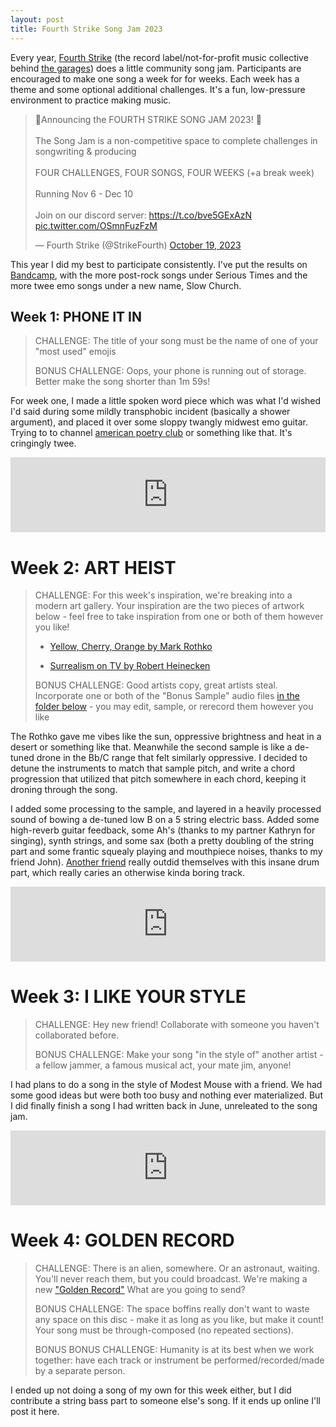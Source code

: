 ```yaml
---
layout: post
title: Fourth Strike Song Jam 2023
---
```


Every year, [Fourth Strike](https://fourth-strike.bandcamp.com/) (the record label/not-for-profit music collective behind [the garages](https://thegarages.bandcamp.com/)) does a little community song jam. Participants are encouraged to make one song a week for for weeks. Each week has a theme and some optional additional challenges. It's a fun, low-pressure environment to practice making music.

<blockquote class="twitter-tweet"><p lang="en" dir="ltr">🎤Announcing the FOURTH STRIKE SONG JAM 2023! 🎵<br><br>The Song Jam is a non-competitive space to complete challenges in songwriting &amp; producing<br><br>FOUR CHALLENGES, FOUR SONGS, FOUR WEEKS (+a break week)<br><br>Running Nov 6 - Dec 10<br><br>Join on our discord server: <a href="https://t.co/bve5GExAzN">https://t.co/bve5GExAzN</a> <a href="https://t.co/OSmnFuzFzM">pic.twitter.com/OSmnFuzFzM</a></p>&mdash; Fourth Strike (@StrikeFourth) <a href="https://twitter.com/StrikeFourth/status/1715139989325938893?ref_src=twsrc%5Etfw">October 19, 2023</a></blockquote> <script async src="https://platform.twitter.com/widgets.js" charset="utf-8"></script> 

This year I did my best to participate consistently. I've put the results on [Bandcamp](https://serioustimes.bandcamp.com), with the more post-rock songs under Serious Times and the more twee emo songs under a new name, Slow Church.

## Week 1: PHONE IT IN

> CHALLENGE: The title of your song must be the name of one of your "most used" emojis
> 
> BONUS CHALLENGE: Oops, your phone is running out of storage. Better make the song shorter than 1m 59s!


For week one, I made a little spoken word piece which was what I'd wished I'd said during some mildly transphobic incident (basically a shower argument), and placed it over some sloppy twangly midwest emo guitar. Trying to to channel [american poetry club](https://discounteddanceparties.bandcamp.com/album/a-little-light-of-our-own) or something like that. It's cringingly twee.

<iframe style="border: 0; width: 100%; height: 120px;" src="https://bandcamp.com/EmbeddedPlayer/album=3764263620/size=large/bgcol=ffffff/linkcol=0687f5/tracklist=false/artwork=small/track=2451074548/transparent=true/" seamless><a href="https://serioustimes.bandcamp.com/album/bikeway-narrows">Bikeway Narrows by Slow Church</a></iframe>


# Week 2: ART HEIST

> CHALLENGE: For this week's inspiration, we're breaking into a modern art gallery. Your inspiration are the two pieces of artwork below - feel free to take inspiration from one or both of them however you like!
>
> - [Yellow, Cherry, Orange by Mark Rothko](https://www.wikiart.org/en/mark-rothko/yellow-cherry-orange)
>
> - [Surrealism on TV by Robert Heinecken](https://hammer.ucla.edu/collections/ucla-artists-in-the-hammer-museum-collections/art/surrealism-on-tv)
> 
> BONUS CHALLENGE: Good artists copy, great artists steal. Incorporate one or both of the "Bonus Sample" audio files [in the folder below](https://drive.google.com/drive/folders/1h-Es4WGtNWn6Jo5QQn64dFlYJU_VkIlw) - you may edit, sample, or rerecord them however you like

The Rothko gave me vibes like the sun, oppressive brightness and heat in a desert or something like that. Meanwhile the second sample is like a de-tuned drone in the Bb/C range that felt similarly oppressive. I decided to detune the instruments to match that sample pitch, and write a chord progression that utilized that pitch somewhere in each chord, keeping it droning through the song.

I added some processing to the sample, and layered in a heavily processed sound of bowing a de-tuned low B on a 5 string electric bass. Added some high-reverb guitar feedback, some Ah's (thanks to my partner Kathryn for singing), synth strings, and some sax (both a pretty doubling of the string part and some frantic squealy playing and mouthpiece noises, thanks to my friend John). [Another friend](https://parallax.fyi/) really outdid themselves with this insane drum part, which really caries an otherwise kinda boring track.

<iframe style="border: 0; width: 100%; height: 120px;" src="https://bandcamp.com/EmbeddedPlayer/track=3210345782/size=large/bgcol=ffffff/linkcol=0687f5/tracklist=false/artwork=small/transparent=true/" seamless><a href="https://serioustimes.bandcamp.com/track/if-fashion-is-suffering-then-im-a-narcissist">If Fashion is Suffering Then I&#39;m a Narcissist by Serious Times</a></iframe>

# Week 3: I LIKE YOUR STYLE

> CHALLENGE: Hey new friend! Collaborate with someone you haven't collaborated before.
> 
> BONUS CHALLENGE: Make your song "in the style of" another artist - a fellow jammer, a famous musical act, your mate jim, anyone!

I had plans to do a song in the style of Modest Mouse with a friend. We had some good ideas but were both too busy and nothing ever materialized. But I did finally finish a song I had written back in June, unreleated to the song jam.

<iframe style="border: 0; width: 100%; height: 120px;" src="https://bandcamp.com/EmbeddedPlayer/album=3764263620/size=large/bgcol=ffffff/linkcol=0687f5/tracklist=false/artwork=small/track=1435460119/transparent=true/" seamless><a href="https://serioustimes.bandcamp.com/album/bikeway-narrows">Bikeway Narrows by Slow Church</a></iframe>

# Week 4: GOLDEN RECORD

> CHALLENGE: There is an alien, somewhere. Or an astronaut, waiting. You'll never reach them, but you could broadcast. We're making a new ["Golden Record"](https://en.wikipedia.org/wiki/Voyager_Golden_Record) What are you going to send?
> 
> BONUS CHALLENGE: The space boffins really don't want to waste any space on this disc - make it as long as you like, but make it count! Your song must be through-composed (no repeated sections).
> 
> BONUS BONUS CHALLENGE: Humanity is at its best when we work together: have each track or instrument be performed/recorded/made by a separate person.

I ended up not doing a song of my own for this week either, but I did contribute a string bass part to someone else's song. If it ends up online I'll post it here.